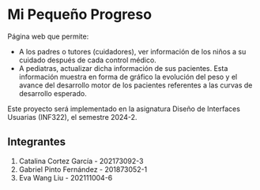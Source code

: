 # Mi Pequeño Progreso
Página web que permite:
- A los padres o tutores (cuidadores), ver información de los niños a su cuidado después de cada control médico.
- A pediatras, actualizar dicha información de sus pacientes.
Esta información muestra en forma de gráfico la evolución del peso y el avance del desarrollo motor de los pacientes referentes a las curvas de desarrollo esperado.

Este proyecto será implementado en la asignatura Diseño de Interfaces Usuarias (INF322), el semestre 2024-2.

## Integrantes
1. Catalina Cortez García - 202173092-3
3. Gabriel Pinto Fernández - 201873052-1
4. Eva Wang Liu - 202111004-6
